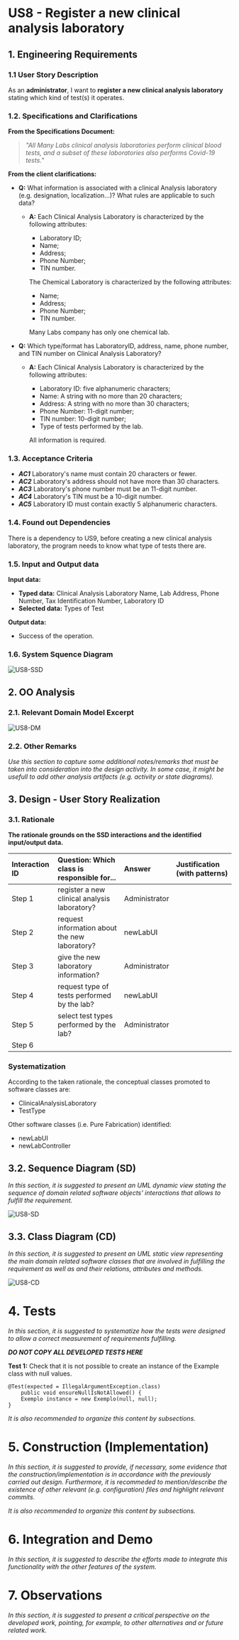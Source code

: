 # US8 - Register a new clinical analysis laboratory

## 1. Engineering Requirements

### 1.1 User Story Description

As an **administrator**, I want to **register a new clinical analysis laboratory** stating which
kind of test(s) it operates.

### 1.2. Specifications and Clarifications

**From the Specifications Document:**
> _"All Many Labs clinical analysis laboratories perform clinical blood tests, and a subset of
    these laboratories also performs Covid-19 tests."_

**From the client clarifications:**
* **Q:** What information is associated with a clinical Analysis laboratory (e.g. designation, localization...)? What rules are applicable to such data?
    * **A:** Each Clinical Analysis Laboratory is characterized by the following attributes:
        * Laboratory ID;
        * Name;
        * Address;
        * Phone Number;
        * TIN number.

        The Chemical Laboratory is characterized by the following attributes:
        * Name;
        * Address;
        * Phone Number;
        * TIN number.

        Many Labs company has only one chemical lab.

* **Q:** Which type/format has LaboratoryID, address, name, phone number, and TIN number on Clinical Analysis Laboratory?
    * **A:** Each Clinical Analysis Laboratory is characterized by the following attributes:
         * Laboratory ID: five alphanumeric characters;
         * Name: A string with no more than 20 characters;
         * Address: A string with no more than 30 characters;
         * Phone Number: 11-digit number;
         * TIN number: 10-digit number;
         * Type of tests performed by the lab.
         
         All information is required.
         
### 1.3. Acceptance Criteria

* _**AC1**_ Laboratory's name must contain 20 characters or fewer.
* _**AC2**_ Laboratory's address should not have more than 30 characters.
* _**AC3**_ Laboratory's phone number must be an 11-digit number.
* _**AC4**_ Laboratory's TIN must be a 10-digit number.
* _**AC5**_ Laboratory ID must contain exactly 5 alphanumeric characters.

### 1.4. Found out Dependencies

There is a dependency to US9, before creating a new clinical analysis laboratory, the program needs to know what type of tests there are.

### 1.5. Input and Output data
**Input data:**
- **Typed data:** Clinical Analysis Laboratory Name, Lab Address, Phone Number, Tax Identification Number, Laboratory ID
- **Selected data:** Types of Test

**Output data:**
- Success of the operation.

### 1.6. System Squence Diagram

![US8-SSD](US8_SSD.svg)

## 2. OO Analysis

### 2.1. Relevant Domain Model Excerpt

![US8-DM](US8_DM.svg)

### 2.2. Other Remarks

*Use this section to capture some additional notes/remarks that must be taken into consideration into the design activity. In some case, it might be usefull to add other analysis artifacts (e.g. activity or state diagrams).*

## 3. Design - User Story Realization 

### 3.1. Rationale

**The rationale grounds on the SSD interactions and the identified input/output data.**

| Interaction ID | Question: Which class is responsible for...| Answer      | Justification (with patterns)  |
|:-------------  |:------------------------------------------ |:------------|:------------------------------ |
| Step 1  		 |register a new clinical analysis laboratory?|Administrator|                                |
| Step 2  		 |request information about the new laboratory?|newLabUI    |                                |
| Step 3  		 |give the new laboratory information?        |Administrator|                                |
| Step 4  		 |request type of tests performed by the lab? |newLabUI     |                                |
| Step 5  		 |select test types performed by the lab?	  |Administrator|                                |
| Step 6  		 |							                  |             |                                |              

### Systematization ##

According to the taken rationale, the conceptual classes promoted to software classes are: 

 * ClinicalAnalysisLaboratory
 * TestType

Other software classes (i.e. Pure Fabrication) identified: 
 * newLabUI  
 * newLabController

## 3.2. Sequence Diagram (SD)

*In this section, it is suggested to present an UML dynamic view stating the sequence of domain related software objects' interactions that allows to fulfill the requirement.* 

![US8-SD](US8_SD.svg)

## 3.3. Class Diagram (CD)

*In this section, it is suggested to present an UML static view representing the main domain related software classes that are involved in fulfilling the requirement as well as and their relations, attributes and methods.*

![US8-CD](US8_CD.svg)

# 4. Tests 
*In this section, it is suggested to systematize how the tests were designed to allow a correct measurement of requirements fulfilling.* 

**_DO NOT COPY ALL DEVELOPED TESTS HERE_**

**Test 1:** Check that it is not possible to create an instance of the Example class with null values. 

	@Test(expected = IllegalArgumentException.class)
		public void ensureNullIsNotAllowed() {
		Exemplo instance = new Exemplo(null, null);
	}

*It is also recommended to organize this content by subsections.* 

# 5. Construction (Implementation)

*In this section, it is suggested to provide, if necessary, some evidence that the construction/implementation is in accordance with the previously carried out design. Furthermore, it is recommeded to mention/describe the existence of other relevant (e.g. configuration) files and highlight relevant commits.*

*It is also recommended to organize this content by subsections.* 

# 6. Integration and Demo 

*In this section, it is suggested to describe the efforts made to integrate this functionality with the other features of the system.*

# 7. Observations

*In this section, it is suggested to present a critical perspective on the developed work, pointing, for example, to other alternatives and or future related work.*